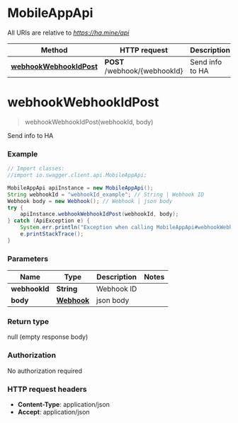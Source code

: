 # MobileAppApi

All URIs are relative to *https://ha.mine/api*

Method | HTTP request | Description
------------- | ------------- | -------------
[**webhookWebhookIdPost**](MobileAppApi.md#webhookWebhookIdPost) | **POST** /webhook/{webhookId} | Send info to HA


<a name="webhookWebhookIdPost"></a>
# **webhookWebhookIdPost**
> webhookWebhookIdPost(webhookId, body)

Send info to HA



### Example
```java
// Import classes:
//import io.swagger.client.api.MobileAppApi;

MobileAppApi apiInstance = new MobileAppApi();
String webhookId = "webhookId_example"; // String | Webhook ID
Webhook body = new Webhook(); // Webhook | json body
try {
    apiInstance.webhookWebhookIdPost(webhookId, body);
} catch (ApiException e) {
    System.err.println("Exception when calling MobileAppApi#webhookWebhookIdPost");
    e.printStackTrace();
}
```

### Parameters

Name | Type | Description  | Notes
------------- | ------------- | ------------- | -------------
 **webhookId** | **String**| Webhook ID |
 **body** | [**Webhook**](Webhook.md)| json body |

### Return type

null (empty response body)

### Authorization

No authorization required

### HTTP request headers

 - **Content-Type**: application/json
 - **Accept**: application/json

